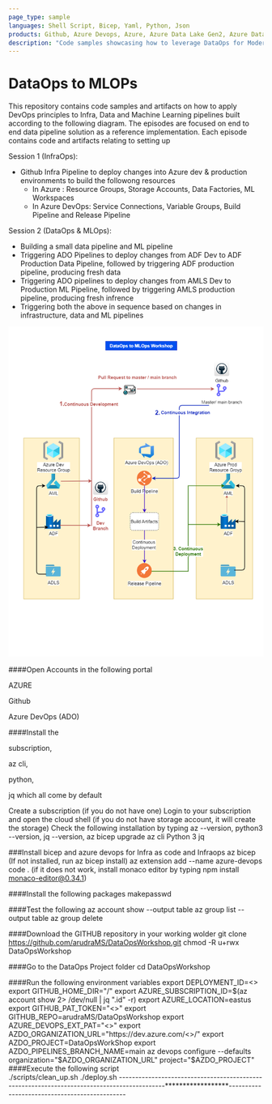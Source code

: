 ```yaml
---
page_type: sample
languages: Shell Script, Bicep, Yaml, Python, Json
products: Github, Azure Devops, Azure, Azure Data Lake Gen2, Azure Data Factory, Azure Ml Studio
description: "Code samples showcasing how to leverage DataOps for Modern Data Estate"
---
```


# DataOps to MLOPs

This repository contains code samples and artifacts on how to apply DevOps principles to Infra, Data and Machine Learning pipelines built according to the following diagram. The episodes are focused on end to end data pipeline solution as a reference implementation. Each episode contains code and artifacts relating to setting up

Session 1 (InfraOps):
- Github Infra Pipeline to deploy changes into Azure dev & production environments to build the followong resources
    * In Azure : Resource Groups, Storage Accounts, Data Factories, ML Workspaces
    * In Azure DevOps: Service Connections, Variable Groups, Build Pipeline and Release Pipeline

Session 2 (DataOps & MLOps):
- Building a small data pipeline and ML pipeline
- Triggering ADO Pipelines to deploy changes from ADF Dev to ADF Production Data Pipeline, followed by triggering ADF production pipeline, producing fresh data
- Triggering ADO pipelines to deploy changes from AMLS Dev to Production ML Pipeline, followed by triggering AMLS production pipeline, producing fresh infrence
- Triggering both the above in sequence based on changes in infrastructure, data and ML pipelines

![Architecture](docs/images/DataOpsToMLOps.drawio.png?raw=true "Architecture")


####Open Accounts in the following portal

AZURE

Github

Azure DevOps (ADO)

####Install the 

subscription, 

az cli,  

python, 

jq which all come by default

Create a subscription (if you do not have one)
Login to your subscription and open the cloud shell (if you do not have storage account, it will create the storage)
Check the following installation by typing az --version, python3 --version, jq --version, az bicep upgrade
az cli
Python 3
jq

###Install bicep and azure devops for Infra as code and Infraops
az bicep (If not installed, run az bicep install)
az extension add --name azure-devops
code . (if it does not work, install monaco editor by typing npm install monaco-editor@0.34.1)

####Install the following packages
makepasswd

####Test the following
az account show --output table
az group list --output table
az group delete 

####Download the GITHUB repository in your working wolder
git clone https://github.com/arudraMS/DataOpsWorkshop.git
chmod -R u+rwx DataOpsWorkshop

####Go to the DataOps Project folder
cd DataOpsWorkshop

####Run the following environment variables
export DEPLOYMENT_ID=<>
export GITHUB_HOME_DIR="/"
export AZURE_SUBSCRIPTION_ID=$(az account show 2> /dev/null | jq ".id" -r)
export AZURE_LOCATION=eastus
export GITHUB_PAT_TOKEN="<>"
export GITHUB_REPO=arudraMS/DataOpsWorkshop
export AZURE_DEVOPS_EXT_PAT="<>"
export AZDO_ORGANIZATION_URL="https://dev.azure.com/<>/"
export AZDO_PROJECT=DataOpsWorkShop
export AZDO_PIPELINES_BRANCH_NAME=main
az devops configure --defaults organization="$AZDO_ORGANIZATION_URL" project="$AZDO_PROJECT"		
####Execute the following script	
./scripts/clean_up.sh
./deploy.sh
--------------------------------------------------------------------------------------------******************----------------------------------------------
